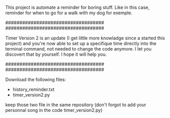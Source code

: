 This project is automate a reminder for boring stuff.
Like in this case, reminder for when to go for a walk with my dog for exemple.

###################################
###################################

Timer Version 2 is an update (I get little more knowladge since a started this project) and you're now able to set up 
a specifique time directly into the terminal command, not needed to change the code anymore.
I let you discovert that by yourself. 
I hope it will help you.

###################################
###################################

Download the following files:
- history_reminder.txt
- timer_version2.py

keep those two file in the same repository (don't forgot to add your personnal song in the code timer_version2.py)
